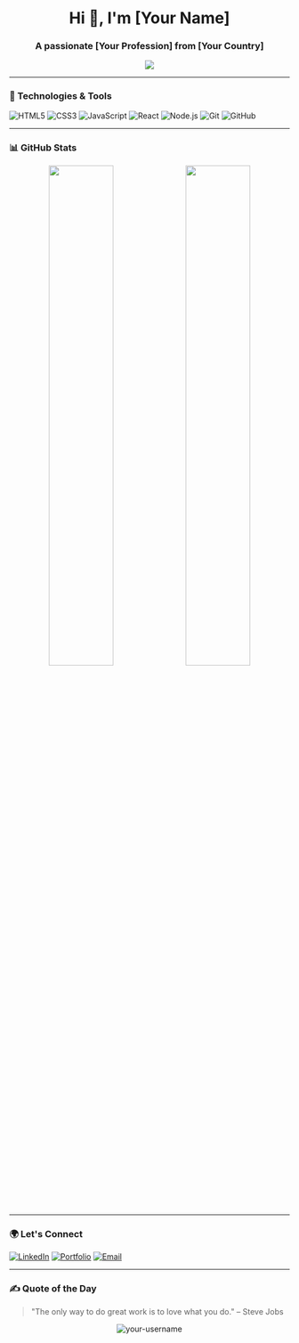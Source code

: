 <h1 align="center">Hi 👋, I'm [Your Name]</h1>
<h3 align="center">A passionate [Your Profession] from [Your Country]</h3>

<p align="center">
  <img src="https://readme-typing-svg.herokuapp.com?center=true&vCenter=true&lines=Welcome+to+my+GitHub!;I+love+building+cool+stuff;Let's+connect+%F0%9F%91%8B" />
</p>

---

### 🔧 Technologies & Tools

![HTML5](https://img.shields.io/badge/-HTML5-E34F26?style=flat&logo=html5&logoColor=white)
![CSS3](https://img.shields.io/badge/-CSS3-1572B6?style=flat&logo=css3)
![JavaScript](https://img.shields.io/badge/-JavaScript-F7DF1E?style=flat&logo=javascript&logoColor=black)
![React](https://img.shields.io/badge/-React-61DAFB?style=flat&logo=react)
![Node.js](https://img.shields.io/badge/-Node.js-339933?style=flat&logo=node.js)
![Git](https://img.shields.io/badge/-Git-F05032?style=flat&logo=git)
![GitHub](https://img.shields.io/badge/-GitHub-181717?style=flat&logo=github)

---

### 📊 GitHub Stats

<p align="center">
  <img width="48%" src="https://github-readme-stats.vercel.app/api?username=your-username&show_icons=true&theme=radical" />
  <img width="48%" src="https://github-readme-streak-stats.herokuapp.com/?user=your-username&theme=radical" />
</p>

---

### 🌍 Let's Connect

[![LinkedIn](https://img.shields.io/badge/-LinkedIn-blue?style=flat&logo=linkedin)](https://linkedin.com/in/yourusername)
[![Portfolio](https://img.shields.io/badge/-Portfolio-000?style=flat&logo=firefox&logoColor=white)](https://yourportfolio.com)
[![Email](https://img.shields.io/badge/-Email-red?style=flat&logo=gmail&logoColor=white)](mailto:youremail@gmail.com)

---

### ✍️ Quote of the Day

> "The only way to do great work is to love what you do." – Steve Jobs

<!-- Optional Visitor Count -->
<p align="center">
  <img src="https://komarev.com/ghpvc/?username=your-username&label=Profile%20views&color=0e75b6&style=flat" alt="your-username" />
</p>
